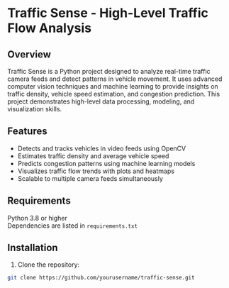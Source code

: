 # Traffic Sense - High-Level Traffic Flow Analysis

## Overview
Traffic Sense is a Python project designed to analyze real-time traffic camera feeds and detect patterns in vehicle movement. It uses advanced computer vision techniques and machine learning to provide insights on traffic density, vehicle speed estimation, and congestion prediction. This project demonstrates high-level data processing, modeling, and visualization skills.

## Features
- Detects and tracks vehicles in video feeds using OpenCV
- Estimates traffic density and average vehicle speed
- Predicts congestion patterns using machine learning models
- Visualizes traffic flow trends with plots and heatmaps
- Scalable to multiple camera feeds simultaneously

## Requirements
Python 3.8 or higher  
Dependencies are listed in `requirements.txt`  

## Installation
1. Clone the repository:
```bash
git clone https://github.com/yourusername/traffic-sense.git
